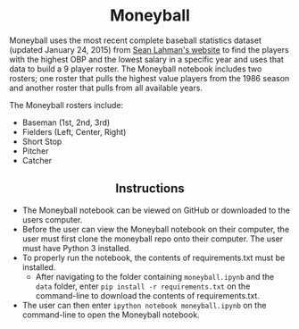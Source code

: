 # <div align="center">Moneyball</div>

Moneyball uses the most recent complete baseball statistics dataset (updated January 24, 2015) from [Sean Lahman's website](http://www.seanlahman.com/baseball-archive/statistics/) to find the players with the highest OBP and the lowest salary in a specific year and uses that data to build a 9 player roster. The Moneyball notebook includes two rosters; one roster that pulls the highest value players from the 1986 season and another roster that pulls from all available years.

The Moneyball rosters include:
* Baseman (1st, 2nd, 3rd)
* Fielders (Left, Center, Right)
* Short Stop
* Pitcher
* Catcher

## <div align="center">Instructions</div>

* The Moneyball notebook can be viewed on GitHub or downloaded to the users computer.
* Before the user can view the Moneyball notebook on their computer, the user must first clone the moneyball repo onto their computer. The user must have Python 3 installed.
* To properly run the notebook, the contents of requirements.txt must be installed.
  * After navigating to the folder containing `moneyball.ipynb` and the `data` folder, enter `pip install -r requirements.txt` on the command-line to download the contents of requirements.txt.
* The user can then enter `ipython notebook moneyball.ipynb` on the command-line to open the Moneyball notebook.

